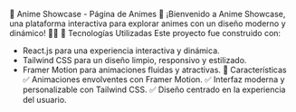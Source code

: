 🌸 Anime Showcase - Página de Animes 🌸
¡Bienvenido a Anime Showcase, una plataforma interactiva para explorar animes con un diseño moderno y dinámico! 🎌✨
🚀 Tecnologías Utilizadas
Este proyecto fue construido con:
- React.js para una experiencia interactiva y dinámica.
- Tailwind CSS para un diseño limpio, responsivo y estilizado.
- Framer Motion para animaciones fluidas y atractivas.
🎨 Características
✅ Animaciones envolventes con Framer Motion.
✅ Interfaz moderna y personalizable con Tailwind CSS.
✅ Diseño centrado en la experiencia del usuario.
